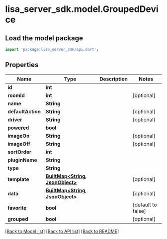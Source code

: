 # lisa_server_sdk.model.GroupedDevice

## Load the model package
```dart
import 'package:lisa_server_sdk/api.dart';
```

## Properties
Name | Type | Description | Notes
------------ | ------------- | ------------- | -------------
**id** | **int** |  | 
**roomId** | **int** |  | [optional] 
**name** | **String** |  | 
**defaultAction** | **String** |  | [optional] 
**driver** | **String** |  | [optional] 
**powered** | **bool** |  | 
**imageOn** | **String** |  | [optional] 
**imageOff** | **String** |  | [optional] 
**sortOrder** | **int** |  | 
**pluginName** | **String** |  | 
**type** | **String** |  | 
**template** | [**BuiltMap&lt;String, JsonObject&gt;**](JsonObject.md) |  | [optional] 
**data** | [**BuiltMap&lt;String, JsonObject&gt;**](JsonObject.md) |  | [optional] 
**favorite** | **bool** |  | [default to false]
**grouped** | **bool** |  | [optional] 

[[Back to Model list]](../README.md#documentation-for-models) [[Back to API list]](../README.md#documentation-for-api-endpoints) [[Back to README]](../README.md)


